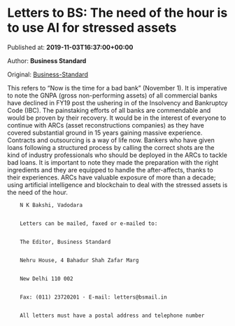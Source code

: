 
# Letters to BS: The need of the hour is to use AI for stressed assets

Published at: **2019-11-03T16:37:00+00:00**

Author: **Business Standard**

Original: [Business-Standard](https://www.business-standard.com/article/opinion/letters-to-bs-the-need-of-the-hour-is-to-use-ai-for-stressed-assets-119110300821_1.html)

This refers to “Now is the time for a bad bank” (November 1). It is imperative to note the GNPA (gross non-performing assets) of all commercial banks have declined in FY19 post the ushering in of the Insolvency and Bankruptcy Code (IBC). The painstaking efforts of all banks are commendable and would be proven by their recovery. It would be in the interest of everyone to continue with ARCs (asset reconstructions companies) as they have covered substantial ground in 15 years gaining massive experience.
Contracts and outsourcing is a way of life now. Bankers who have given loans following a structured process by calling the correct shots are the kind of industry professionals who should be deployed in the ARCs to tackle bad loans. It is important to note they made the preparation with the right ingredients and they are equipped to handle the after-affects, thanks to their experiences. ARCs have valuable exposure of more than a decade; using artificial intelligence and blockchain to deal with the stressed assets is the need of the hour.

        N K Bakshi, Vadodara
      

        Letters can be mailed, faxed or e-mailed to:
      

        The Editor, Business Standard
      

        Nehru House, 4 Bahadur Shah Zafar Marg
      

        New Delhi 110 002
      

        Fax: (011) 23720201 · E-mail: letters@bsmail.in
      

        All letters must have a postal address and telephone number
      
